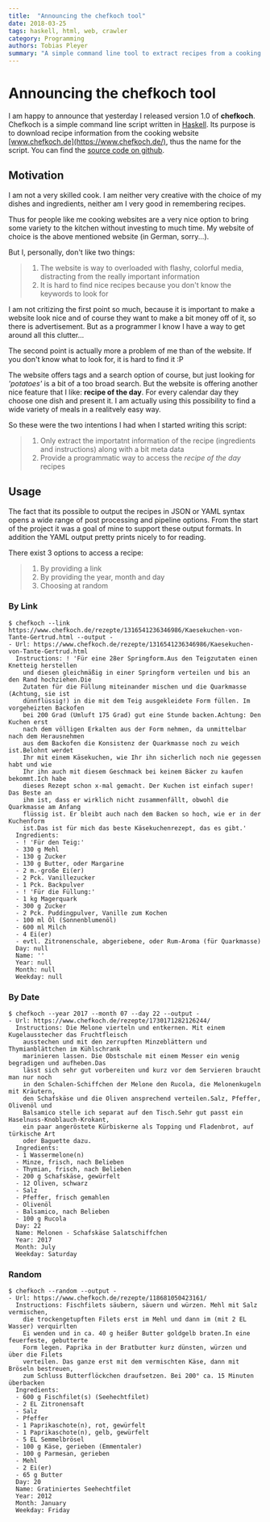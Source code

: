 ```yaml
---
title:  "Announcing the chefkoch tool"
date: 2018-03-25
tags: haskell, html, web, crawler
category: Programming
authors: Tobias Pleyer
summary: "A simple command line tool to extract recipes from a cooking website."
---
```


Announcing the chefkoch tool
============================

I am happy to announce that yesterday I released version 1.0 of
**chefkoch**. Chefkoch is a simple command line script written in
[Haskell](https://www.haskell.org/). Its purpose is to download recipe
information from the cooking website
[www.chefkoch.de](https://www.chefkoch.de/), thus the name for the
script. You can find the [source code on
github](https://github.com/TobiasPleyer/chefkoch).

Motivation
----------

I am not a very skilled cook. I am neither very creative with the choice
of my dishes and ingredients, neither am I very good in remembering
recipes.

Thus for people like me cooking websites are a very nice option to bring
some variety to the kitchen without investing to much time. My website
of choice is the above mentioned website (in German, sorry...).

But I, personally, don't like two things:

> 1.  The website is way to overloaded with flashy, colorful media,
>     distracting from the really important information
> 2.  It is hard to find nice recipes because you don't know the
>     keywords to look for

I am not critizing the first point so much, because it is important to
make a website look nice and of course they want to make a bit money off
of it, so there is advertisement. But as a programmer I know I have a
way to get around all this clutter...

The second point is actually more a problem of me than of the website.
If you don't know what to look for, it is hard to find it :P

The website offers tags and a search option of course, but just looking
for *'potatoes'* is a bit of a too broad search. But the website is
offering another nice feature that I like: **recipe of the day**. For
every calendar day they choose one dish and present it. I am actually
using this possibility to find a wide variety of meals in a realitvely
easy way.

So these were the two intentions I had when I started writing this
script:

> 1.  Only extract the importatnt information of the recipe (ingredients
>     and instructions) along with a bit meta data
> 2.  Provide a programmatic way to access the *recipe of the day*
>     recipes

Usage
-----

The fact that its possible to output the recipes in JSON or YAML syntax
opens a wide range of post processing and pipeline options. From the
start of the project it was a goal of mine to support these output
formats. In addition the YAML output pretty prints nicely to for
reading.

There exist 3 options to access a recipe:

> 1.  By providing a link
> 2.  By providing the year, month and day
> 3.  Choosing at random

### By Link

``` {.sourceCode .bash}
$ chefkoch --link https://www.chefkoch.de/rezepte/1316541236346986/Kaesekuchen-von-Tante-Gertrud.html --output -
- Url: https://www.chefkoch.de/rezepte/1316541236346986/Kaesekuchen-von-Tante-Gertrud.html
  Instructions: ! 'Für eine 28er Springform.Aus den Teigzutaten einen Knetteig herstellen
    und diesen gleichmäßig in einer Springform verteilen und bis an den Rand hochziehen.Die
    Zutaten für die Füllung miteinander mischen und die Quarkmasse (Achtung, sie ist
    dünnflüssig!) in die mit dem Teig ausgekleidete Form füllen. Im vorgeheizten Backofen
    bei 200 Grad (Umluft 175 Grad) gut eine Stunde backen.Achtung: Den Kuchen erst
    nach dem völligen Erkalten aus der Form nehmen, da unmittelbar nach dem Herausnehmen
    aus dem Backofen die Konsistenz der Quarkmasse noch zu weich ist.Belohnt werdet
    Ihr mit einem Käsekuchen, wie Ihr ihn sicherlich noch nie gegessen habt und wie
    Ihr ihn auch mit diesem Geschmack bei keinem Bäcker zu kaufen bekommt.Ich habe
    dieses Rezept schon x-mal gemacht. Der Kuchen ist einfach super! Das Beste an
    ihm ist, dass er wirklich nicht zusammenfällt, obwohl die Quarkmasse am Anfang
    flüssig ist. Er bleibt auch nach dem Backen so hoch, wie er in der Kuchenform
    ist.Das ist für mich das beste Käsekuchenrezept, das es gibt.'
  Ingredients:
  - ! 'Für den Teig:'
  - 330 g Mehl
  - 130 g Zucker
  - 130 g Butter, oder Margarine
  - 2 m.-große Ei(er)
  - 2 Pck. Vanillezucker
  - 1 Pck. Backpulver
  - ! 'Für die Füllung:'
  - 1 kg Magerquark
  - 300 g Zucker
  - 2 Pck. Puddingpulver, Vanille zum Kochen
  - 100 ml Öl (Sonnenblumenöl)
  - 600 ml Milch
  - 4 Ei(er)
  - evtl. Zitronenschale, abgeriebene, oder Rum-Aroma (für Quarkmasse)
  Day: null
  Name: ''
  Year: null
  Month: null
  Weekday: null
```

### By Date

``` {.sourceCode .bash}
$ chefkoch --year 2017 --month 07 --day 22 --output -
- Url: https://www.chefkoch.de/rezepte/1730171282126244/
  Instructions: Die Melone vierteln und entkernen. Mit einem Kugelausstecher das Fruchtfleisch
    ausstechen und mit den zerrupften Minzeblättern und Thymianblättchen im Kühlschrank
    marinieren lassen. Die Obstschale mit einem Messer ein wenig begradigen und aufheben.Das
    lässt sich sehr gut vorbereiten und kurz vor dem Servieren braucht man nur noch
    in den Schalen-Schiffchen der Melone den Rucola, die Melonenkugeln mit Kräutern,
    den Schafskäse und die Oliven ansprechend verteilen.Salz, Pfeffer, Olivenöl und
    Balsamico stelle ich separat auf den Tisch.Sehr gut passt ein Haselnuss-Knoblauch-Krokant,
    ein paar angeröstete Kürbiskerne als Topping und Fladenbrot, auf türkische Art
    oder Baguette dazu.
  Ingredients:
  - 1 Wassermelone(n)
  - Minze, frisch, nach Belieben
  - Thymian, frisch, nach Belieben
  - 200 g Schafskäse, gewürfelt
  - 12 Oliven, schwarz
  - Salz
  - Pfeffer, frisch gemahlen
  - Olivenöl
  - Balsamico, nach Belieben
  - 100 g Rucola
  Day: 22
  Name: Melonen - Schafskäse Salatschiffchen
  Year: 2017
  Month: July
  Weekday: Saturday
```

### Random

``` {.sourceCode .bash}
$ chefkoch --random --output -
- Url: https://www.chefkoch.de/rezepte/118681050423161/
  Instructions: Fischfilets säubern, säuern und würzen. Mehl mit Salz vermischen,
    die trockengetupften Filets erst im Mehl und dann im (mit 2 EL Wasser) verquirlten
    Ei wenden und in ca. 40 g heißer Butter goldgelb braten.In eine feuerfeste, gebutterte
    Form legen. Paprika in der Bratbutter kurz dünsten, würzen und über die Filets
    verteilen. Das ganze erst mit dem vermischten Käse, dann mit Bröseln bestreuen,
    zum Schluss Butterflöckchen draufsetzen. Bei 200° ca. 15 Minuten überbacken
  Ingredients:
  - 600 g Fischfilet(s) (Seehechtfilet)
  - 2 EL Zitronensaft
  - Salz
  - Pfeffer
  - 1 Paprikaschote(n), rot, gewürfelt
  - 1 Paprikaschote(n), gelb, gewürfelt
  - 5 EL Semmelbrösel
  - 100 g Käse, gerieben (Emmentaler)
  - 100 g Parmesan, gerieben
  - Mehl
  - 2 Ei(er)
  - 65 g Butter
  Day: 20
  Name: Gratiniertes Seehechtfilet
  Year: 2012
  Month: January
  Weekday: Friday
```